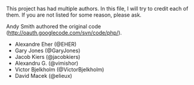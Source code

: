 This project has had multiple authors. In this file, I will try to credit
each of them. If you are not listed for some reason, please ask.

Andy Smith authored the original code (http://oauth.googlecode.com/svn/code/php/).

 * Alexandre Eher (@EHER)
 * Gary Jones (@GaryJones)
 * Jacob Kiers (@jacobkiers)
 * Alexandru G. (@vimishor)
 * Victor Bjelkholm (@VictorBjelkholm)
 * David Macek (@elieux)
